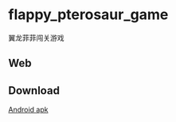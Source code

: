 # flappy_pterosaur_game

翼龙菲菲闯关游戏

## Web 

## Download

[Android apk](https://github.com/shareven/flappy_pterosaur_game/releases/download/v1.0.1/default.apk)
